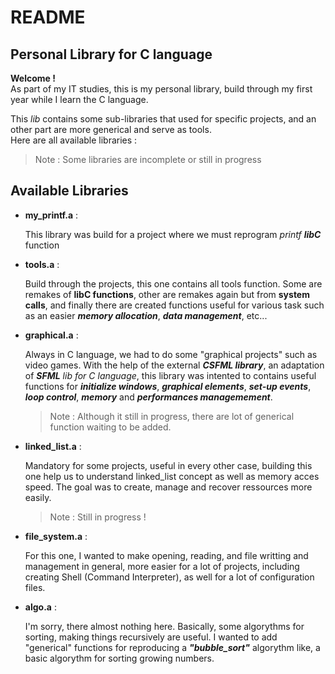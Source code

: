 # README

## Personal Library for C language

**Welcome !** \
As part of my IT studies, this is my personal library, build through my first year while I learn the C language.

This _lib_ contains some sub-libraries that used for specific projects, and an other part are more generical and serve as tools. \
Here are all available libraries :

> Note : Some libraries are incomplete or still in progress

## Available Libraries

+ **my_printf.a** :

  This library was build for a project where we must reprogram *printf* ***libC*** function

+ **tools.a** :

  Build through the projects, this one contains all tools function. Some are remakes of **libC functions**, other are remakes again but from **system calls**, and finally there are created functions useful for various task such as an easier ***memory allocation***, ***data management***, etc...

+ **graphical.a** :

  Always in C language, we had to do some "graphical projects" such as video games.
  With the help of the external ***CSFML library***, an adaptation of _**SFML** lib for C language_, this library was intented to contains useful functions for ***initialize windows***, ***graphical elements***, ***set-up events***, ***loop control***, ***memory*** and ***performances managemement***.

  > Note : Although it still in progress, there are lot of generical function waiting to be added.

+ **linked_list.a** :

  Mandatory for some projects, useful in every other case, building this one help us to understand linked_list concept as well as memory acces speed. The goal was to create, manage and recover ressources more easily.
  


  
  > Note : Still in progress !

+ **file_system.a** :

  For this one, I wanted to make opening, reading, and file writting and management in general, more easier for a lot of projects, including creating Shell (Command Interpreter), as well for a lot of configuration files.

+ **algo.a** :

  I'm sorry, there almost nothing here. Basically, some algorythms for sorting, making things recursively are useful. I wanted to add "generical" functions for reproducing a ***"bubble_sort"*** algorythm like, a basic algorythm for sorting growing numbers.